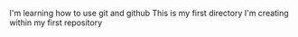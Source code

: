 I'm learning how to use git and github
This is my first directory I'm creating within my first repository

